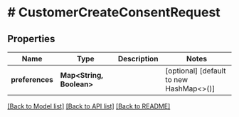 # # CustomerCreateConsentRequest


## Properties 


Name | Type | Description | Notes
------------ | ------------- | ------------- | -------------
**preferences**| **Map<String, Boolean>** |   | [optional] [default to new HashMap<>()]


[[Back to Model list]](../../README.md#models) [[Back to API list]](../../README.md#endpoints) [[Back to README]](../../README.md)

